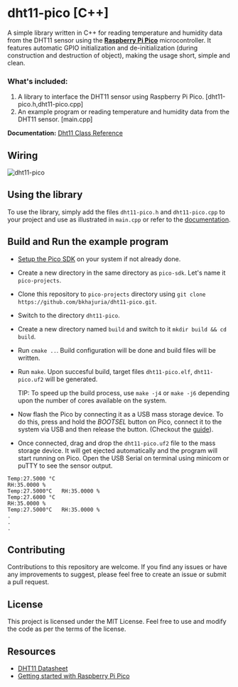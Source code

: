 # dht11-pico  [C++]
 A simple library written in C++ for reading temperature and humidity data from the DHT11 sensor using the [**Raspberry Pi Pico**](https://www.raspberrypi.com/products/raspberry-pi-pico/) microcontroller. It features automatic GPIO initialization and de-initialization (during construction and destruction of object), making the usage short, simple and clean.

### What's included:

1. A library to interface the DHT11 sensor using Raspberry Pi Pico. [dht11-pico.h,dht11-pico.cpp]
2. An example program or reading temperature and humidity data from the DHT11 sensor.  [main.cpp]

**Documentation:** [Dht11 Class Reference](https://bkhajuria.github.io/dht11-pico/classDht11.html) 

## Wiring
![dht11-pico](https://github.com/bkhajuria/dht11-pico/assets/images/wiring_pico_dht11.png)

## Using the library
To use the library, simply add the files `dht11-pico.h` and `dht11-pico.cpp` to your project and use as illustrated in `main.cpp` or refer to the [documentation](https://bkhajuria.github.io/dht11-pico/classDht11.html).


## Build and Run the example program

- [Setup the Pico SDK](https://datasheets.raspberrypi.com/pico/getting-started-with-pico.pdf) on your system if not already done. 
- Create a new directory in the same directory as `pico-sdk`. Let's name it `pico-projects`.
- Clone this repository to `pico-projects` directory using `git clone https://github.com/bkhajuria/dht11-pico.git`.
- Switch to the directory `dht11-pico`.
- Create a new directory named `build` and switch to it `mkdir build && cd build`.
- Run `cmake ..`. Build configuration will be done and build files will be written.
- Run `make`. Upon succesful build, target files `dht11-pico.elf`, `dht11-pico.uf2` will be generated.

    TIP: To speed up the build process, use `make -j4` or `make -j6` depending upon the number of cores available on the system.
- Now flash the Pico by connecting it as a USB mass storage device. To do this, press and hold the *BOOTSEL* button on Pico, connect it to the system via USB and then release the button. (Checkout the [guide](https://datasheets.raspberrypi.com/pico/getting-started-with-pico.pdf)).
- Once connected, drag and drop the `dht11-pico.uf2` file to the mass storage device. It will get ejected automatically and the program will start running on Pico. Open the USB Serial on terminal using minicom or puTTY to see the sensor output.
```
Temp:27.5000 °C
RH:35.0000 %
Temp:27.5000°C   RH:35.0000 %
Temp:27.6000 °C
RH:35.0000 %
Temp:27.5000°C   RH:35.0000 %
.
.
.
```


## Contributing
Contributions to this repository are welcome. If you find any issues or have any improvements to suggest, please feel free to create an issue or submit a pull request.

## License
This project is licensed under the MIT License. Feel free to use and modify the code as per the terms of the license.

## Resources
- [DHT11 Datasheet](https://www.mouser.com/datasheet/2/758/DHT11-Technical-Data-Sheet-Translated-Version-1143054.pdf)
- [Getting started with Raspberry Pi Pico](https://datasheets.raspberrypi.com/pico/getting-started-with-pico.pdf)